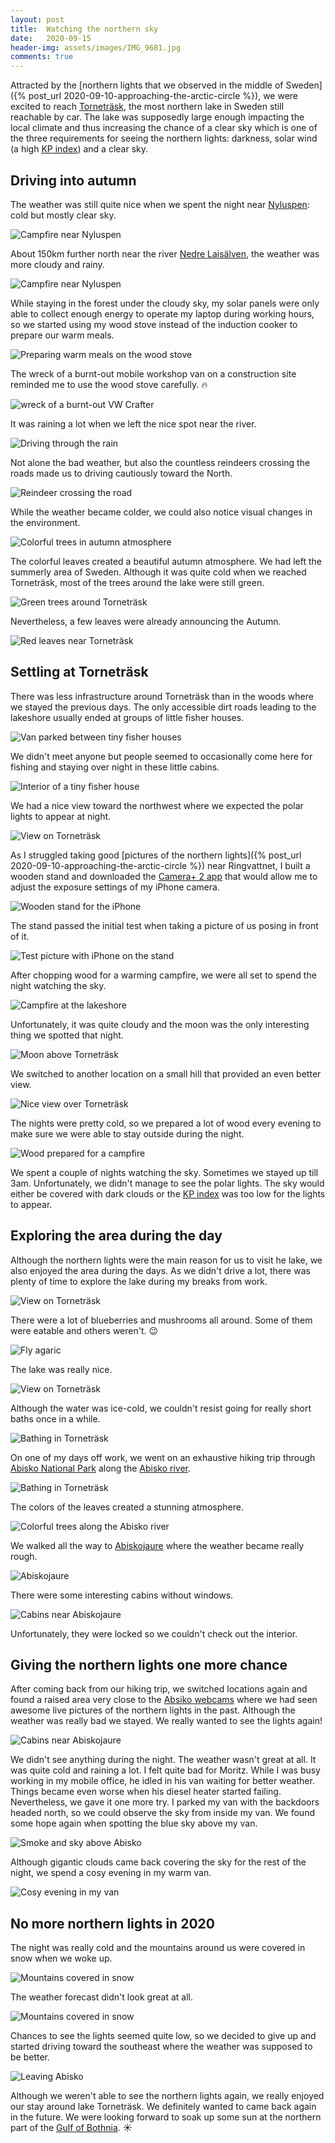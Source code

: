 ```yaml
---
layout: post
title:  Watching the northern sky
date:   2020-09-15
header-img: assets/images/IMG_9681.jpg
comments: true
---
```


Attracted by the [northern lights that we observed in the middle of Sweden]({% post_url 2020-09-10-approaching-the-arctic-circle %}), we were excited to reach [Torneträsk](https://www.google.com/maps/place/Tornetr%C3%A4sk/), the most northern lake in Sweden still reachable by car. The lake was supposedly large enough impacting the local climate and thus increasing the chance of a clear sky which is one of the three requirements for seeing the northern lights: darkness, solar wind (a high [KP index](https://en.wikipedia.org/wiki/K-index)) and a clear sky.

## Driving into autumn

The weather was still quite nice when we spent the night near [Nyluspen](https://www.google.com/maps/place/912+99+Nyluspen,+Sweden/): cold but mostly clear sky.

![Campfire near Nyluspen](/assets/images/IMG_9499.jpg)

About 150km further north near the river [Nedre Laisälven](https://www.google.com/maps/place/Nedre+Lais%C3%A4lven/), the weather was more cloudy and rainy.

![Campfire near Nyluspen](/assets/images/IMG_9524.jpg)

While staying in the forest under the cloudy sky, my solar panels were only able to collect enough energy to operate my laptop during working hours, so we started using my wood stove instead of the induction cooker to prepare our warm meals.

![Preparing warm meals on the wood stove](/assets/images/IMG_9526.jpg)

The wreck of a burnt-out mobile workshop van on a construction site reminded me to use the wood stove carefully. :fire:

![wreck of a burnt-out VW Crafter](/assets/images/IMG_9576.jpg)

It was raining a lot when we left the nice spot near the river.

![Driving through the rain](/assets/images/IMG_9534.jpg)

Not alone the bad weather, but also the countless reindeers crossing the roads made us to driving cautiously toward the North.

![Reindeer crossing the road](/assets/images/IMG_9540.jpg)

While the weather became colder, we could also notice visual changes in the environment.

![Colorful trees in autumn atmosphere](/assets/images/IMG_9558.jpg)

The colorful leaves created a beautiful autumn atmosphere. We had left the summerly area of Sweden. Although it was quite cold when we reached Torneträsk, most of the trees around the lake were still green.

![Green trees around Torneträsk](/assets/images/IMG_9589.jpg)

Nevertheless, a few leaves were already announcing the Autumn.

![Red leaves near Torneträsk](/assets/images/IMG_9636.jpg)

## Settling at Torneträsk

There was less infrastructure around Torneträsk than in the woods where we stayed the previous days. The only accessible dirt roads leading to the lakeshore usually ended at groups of little fisher houses.

![Van parked between tiny fisher houses](/assets/images/IMG_9623.jpg)

We didn't meet anyone but people seemed to occasionally come here for fishing and staying over night in these little cabins.

![Interior of a tiny fisher house](/assets/images/IMG_9620.jpg)

We had a nice view toward the northwest where we expected the polar lights to appear at night.

![View on Torneträsk](/assets/images/IMG_9662.jpg)

As I struggled taking good [pictures of the northern lights]({% post_url 2020-09-10-approaching-the-arctic-circle %}) near Ringvattnet, I built a wooden stand and downloaded the [Camera+ 2 app](https://apps.apple.com/us/app/camera-2/id1313580627) that would allow me to adjust the exposure settings of my iPhone camera.

![Wooden stand for the iPhone](/assets/images/IMG_9594.jpg)

The stand passed the initial test when taking a picture of us posing in front of it.

![Test picture with iPhone on the stand](/assets/images/IMG_9597.jpg)

After chopping wood for a warming campfire, we were all set to spend the night watching the sky.

![Campfire at the lakeshore](/assets/images/IMG_9644.jpg)

Unfortunately, it was quite cloudy and the moon was the only interesting thing we spotted that night.

![Moon above Torneträsk](/assets/images/IMG_9658.jpg)

We switched to another location on a small hill that provided an even better view.

![Nice view over Torneträsk](/assets/images/IMG_9681.jpg)

The nights were pretty cold, so we prepared a lot of wood every evening to make sure we were able to stay outside during the night.

![Wood prepared for a campfire](/assets/images/IMG_9679.jpg)

We spent a couple of nights watching the sky. Sometimes we stayed up till 3am. Unfortunately, we didn't manage to see the polar lights. The sky would either be covered with dark clouds or the [KP index](https://en.wikipedia.org/wiki/K-index) was too low for the lights to appear.

## Exploring the area during the day

Although the northern lights were the main reason for us to visit he lake, we also enjoyed the area during the days. As we didn't drive a lot, there was plenty of time to explore the lake during my breaks from work.

![View on Torneträsk](/assets/images/IMG_9719.jpg)

There were a lot of blueberries and mushrooms all around. Some of them were eatable and others weren't. :wink:

![Fly agaric](/assets/images/IMG_9667.jpg)

The lake was really nice.

![View on Torneträsk](/assets/images/IMG_9727.jpg)

Although the water was ice-cold, we couldn't resist going for really short baths once in a while.

![Bathing in Torneträsk](/assets/images/IMG_9628.jpg)

On one of my days off work, we went on an exhaustive hiking trip through [Abisko National Park](https://www.google.com/maps/place/Abisko+National+Park/) along the [Abisko river](https://www.google.com/maps/place/Abiskojokk/).

![Bathing in Torneträsk](/assets/images/IMG_9698.jpg)

The colors of the leaves created a stunning atmosphere.

![Colorful trees along the Abisko river](/assets/images/IMG_9702.jpg)

We walked all the way to [Abiskojaure](https://www.google.com/maps/place/Abiskojaure/) where the weather became really rough.

![Abiskojaure](/assets/images/IMG_9710.jpg)

There were some interesting cabins without windows.

![Cabins near Abiskojaure](/assets/images/IMG_9709.jpg)

Unfortunately, they were locked so we couldn't check out the interior.

## Giving the northern lights one more chance

After coming back from our hiking trip, we switched locations again and found a raised area very close to the [Absiko webcams](https://lightsoverlapland.com/aurora-webcam/) where we had seen awesome live pictures of the northern lights in the past. Although the weather was really bad we stayed. We really wanted to see the lights again!

![Cabins near Abiskojaure](/assets/images/IMG_9738.jpg)

We didn't see anything during the night. The weather wasn't great at all. It was quite cold and raining a lot. I felt quite bad for Moritz. While I was busy working in my mobile office, he idled in his van waiting for better weather. Things became even worse when his diesel heater started failing. Nevertheless, we gave it one more try. I parked my van with the backdoors headed north, so we could observe the sky from inside my van. We found some hope again when spotting the blue sky above my van.

![Smoke and sky above Abisko](/assets/images/IMG_9741.jpg)

Although gigantic clouds came back covering the sky for the rest of the night, we spend a cosy evening in my warm van.

![Cosy evening in my van](/assets/images/IMG_9748.jpg)

## No more northern lights in 2020

The night was really cold and the mountains around us were covered in snow when we woke up.

![Mountains covered in snow](/assets/images/IMG_9754.jpg)

The weather forecast didn't look great at all.

![Mountains covered in snow](/assets/images/IMG_9752.jpg)

Chances to see the lights seemed quite low, so we decided to give up and started driving toward the southeast where the weather was supposed to be better.

![Leaving Abisko](/assets/images/IMG_9736.jpg)

Although we weren't able to see the northern lights again, we really enjoyed our stay around lake Torneträsk. We definitely wanted to came back again in the future. We were looking forward to soak up some sun at the northern part of the [Gulf of Bothnia](https://www.google.com/maps/place/Gulf+of+Bothnia/). :sunny:
